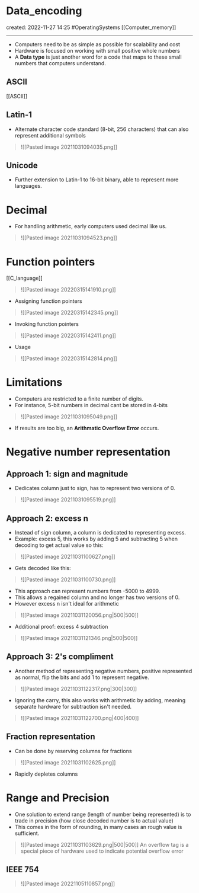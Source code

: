 
# Data_encoding
created: 2022-11-27 14:25
#OperatingSystems [[Computer_memory]]

---
- Computers need to be as simple as possible for scalability and cost
- Hardware is focused on working with small positive whole numbers
- A **Data type** is just another word for a code that maps to these small numbers that computers understand.
## ASCII
[[ASCII]]

## Latin-1
- Alternate character code standard (8-bit, 256 characters) that can also represent additional symbols
>![[Pasted image 20211031094035.png]]
## Unicode
- Further extension to Latin-1 to 16-bit binary, able to represent more languages.

# Decimal
- For handling arithmetic, early computers used decimal like us.	
>![[Pasted image 20211031094523.png]]


# Function pointers
[[C_language]]
>![[Pasted image 20220315141910.png]]

- Assigning function pointers
>![[Pasted image 20220315142345.png]]
- Invoking function pointers
>![[Pasted image 20220315142411.png]]
- Usage
>![[Pasted image 20220315142814.png]]

# Limitations
- Computers are restricted to a finite number of digits.
- For instance, 5-bit numbers in decimal cant be stored in 4-bits
>![[Pasted image 20211031095049.png]]
- If results are too big, an **Arithmatic Overflow Error**  occurs.
# Negative number representation
## Approach 1: sign and magnitude
- Dedicates column just to sign, has to represent two versions of 0.
>![[Pasted image 20211031095519.png]] 
## Approach 2: excess n
- Instead of sign column, a column is dedicated to representing excess. 
- Example: excess 5, this works by adding 5 and subtracting 5 when decoding to get actual value so this:
>![[Pasted image 20211031100627.png]]
- Gets decoded like this:
>![[Pasted image 20211031100730.png]]
- This approach can represent numbers from -5000 to 4999.
- This allows a regained column and no longer has two versions of 0.
- However excess n isn't ideal for arithmetic
>![[Pasted image 20211031120056.png|500|500]]
- Additional proof: excess 4 subtraction
>![[Pasted image 20211031121346.png|500|500]]
## Approach 3:  2's compliment 
- Another method of representing negative numbers, positive represented as normal, flip the bits and add 1 to represent negative.
>![[Pasted image 20211031122317.png|300|300]]
- Ignoring the carry, this also works with arithmetic by adding, meaning separate hardware for subtraction isn't needed.
>![[Pasted image 20211031122700.png|400|400]]  
## Fraction representation
- Can be done by reserving columns for fractions
>![[Pasted image 20211031102625.png]]
- Rapidly depletes columns
# Range and Precision
- One solution to extend range (length of number being represented) is to trade in precision (how close decoded number is to actual value)
- This comes in the form of rounding, in many cases an rough value is sufficient.
>![[Pasted image 20211031103629.png|500|500]]
 An overflow tag is a special piece of hardware used  to indicate potential overflow error


## IEEE 754 
> ![[Pasted image 20221105110857.png]]